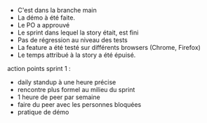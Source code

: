 - C'est dans la branche main
- La démo à été faite.
- Le PO a approuvé
- Le sprint dans lequel la story était, est fini
- Pas de régression au niveau des tests
- La feature a été testé sur différents browsers (Chrome, Firefox)
- Le temps attribué à la story a été épuisé.

action points sprint 1 :
- daily standup à une heure précise
- rencontre plus formel au milieu du sprint
- 1 heure de peer par semaine
- faire du peer avec les personnes bloquées
- pratique de démo
